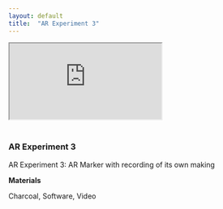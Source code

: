 ```yaml
---
layout: default
title:  "AR Experiment 3"
---
```


<div class="right">
  <div class="row">
  <div class="col-xs-12" style="padding-bottom:20px">
  <!-- 16:9 aspect ratio -->
  <div class="embed-responsive embed-responsive-16by9">
    <iframe class="embed-responsive-item" src="https://player.vimeo.com/video/25618395" webkitallowfullscreen mozallowfullscreen allowfullscreen></iframe>
  </div>
</div>
</div>
<h3 align="left">AR Experiment 3</h3>
<p>AR Experiment 3: AR Marker with recording of its own making<p>
<b>Materials</b>
<p>Charcoal, Software, Video</p>
</div>
